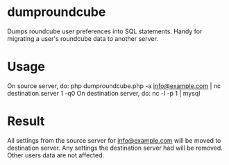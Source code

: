 # dumproundcube
Dumps roundcube user preferences into SQL statements. Handy for migrating a user's roundcube data to another server.
# Usage
On source server, do:
php dumproundcube.php -a info@example.com | nc destination.server 1 -q0
On destination server, do:
nc -l -p 1 | mysql
# Result
All settings from the source server for info@example.com will be moved to destination server. Any settings the destination server had will be removed. Other users data are not affected.

